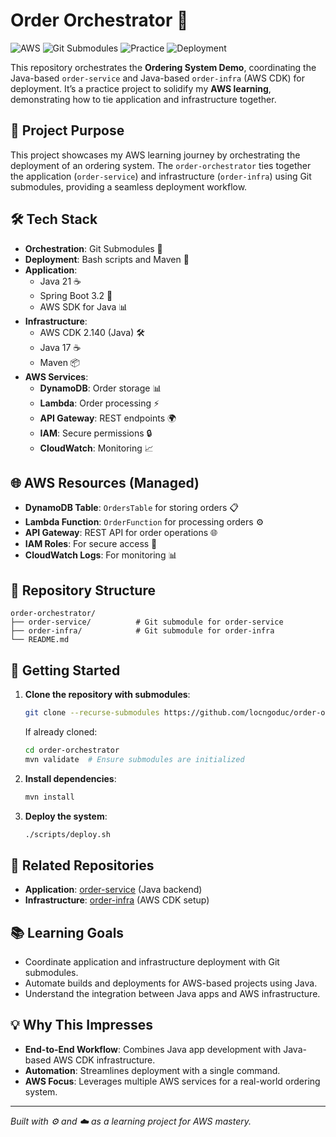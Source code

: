 # Order Orchestrator 🎯

![AWS](https://img.shields.io/badge/AWS-Learning-yellow?logo=amazonaws) ![Git Submodules](https://img.shields.io/badge/Git-Submodules-orange?logo=git) ![Practice](https://img.shields.io/badge/Practice-Project-blue) ![Deployment](https://img.shields.io/badge/Deployment-Automation-green)

This repository orchestrates the **Ordering System Demo**, coordinating the Java-based `order-service` and Java-based `order-infra` (AWS CDK) for deployment. It’s a practice project to solidify my **AWS learning**, demonstrating how to tie application and infrastructure together.

## 🚀 Project Purpose
This project showcases my AWS learning journey by orchestrating the deployment of an ordering system. The `order-orchestrator` ties together the application (`order-service`) and infrastructure (`order-infra`) using Git submodules, providing a seamless deployment workflow.

## 🛠️ Tech Stack
- **Orchestration**: Git Submodules 📂
- **Deployment**: Bash scripts and Maven 📜
- **Application**:
  - Java 21 ☕
  - Spring Boot 3.2 🌱
  - AWS SDK for Java 📊
- **Infrastructure**:
  - AWS CDK 2.140 (Java) 🛠️
  - Java 17 ☕
  - Maven 📦
- **AWS Services**:
  - **DynamoDB**: Order storage 📊
  - **Lambda**: Order processing ⚡
  - **API Gateway**: REST endpoints 🌍
  - **IAM**: Secure permissions 🔒
  - **CloudWatch**: Monitoring 📈

## 🌐 AWS Resources (Managed)
- **DynamoDB Table**: `OrdersTable` for storing orders 📋
- **Lambda Function**: `OrderFunction` for processing orders ⚙️
- **API Gateway**: REST API for order operations 🌐
- **IAM Roles**: For secure access 🔐
- **CloudWatch Logs**: For monitoring 📊

## 📂 Repository Structure
```
order-orchestrator/
├── order-service/          # Git submodule for order-service
├── order-infra/            # Git submodule for order-infra
└── README.md
```

## 🏁 Getting Started
1. **Clone the repository with submodules**:
   ```bash
   git clone --recurse-submodules https://github.com/locngoduc/order-orchestrator.git
   ```
   If already cloned:
   ```bash
   cd order-orchestrator
   mvn validate  # Ensure submodules are initialized
   ```
2. **Install dependencies**:
   ```bash
   mvn install
   ```
3. **Deploy the system**:
   ```bash
   ./scripts/deploy.sh
   ```

## 🔗 Related Repositories
- **Application**: [order-service](https://github.com/locngoduc/order-service.git) (Java backend)
- **Infrastructure**: [order-infra](https://github.com/locngoduc/order-infra.git) (AWS CDK setup)

## 📚 Learning Goals
- Coordinate application and infrastructure deployment with Git submodules.
- Automate builds and deployments for AWS-based projects using Java.
- Understand the integration between Java apps and AWS infrastructure.

## 💡 Why This Impresses
- **End-to-End Workflow**: Combines Java app development with Java-based AWS CDK infrastructure.
- **Automation**: Streamlines deployment with a single command.
- **AWS Focus**: Leverages multiple AWS services for a real-world ordering system.

---

*Built with ⚙️ and ☁️ as a learning project for AWS mastery.*
